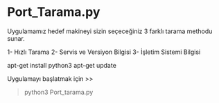 # Port_Tarama.py
Uygulamamız hedef makineyi sizin seçeceğiniz 3 farklı tarama methodu sunar.

1- Hızlı Tarama 
2- Servis ve Versiyon Bilgisi 
3- İşletim Sistemi Bilgisi


apt-get install python3 
apt-get update

Uygulamayı başlatmak için >>

>python3 Port_tarama.py 
